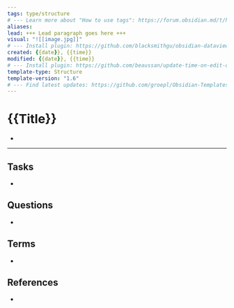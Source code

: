 ```yaml
---
tags: type/structure
# --- Learn more about "How to use tags": https://forum.obsidian.md/t/how-to-use-tags/
aliases: 
lead: +++ Lead paragraph goes here +++
visual: "![[image.jpg]]"
# --- Install plugin: https://github.com/blacksmithgu/obsidian-dataview
created: {{date}}, {{time}}
modified: {{date}}, {{time}}
# --- Install plugin: https://github.com/beaussan/update-time-on-edit-obsidian
template-type: Structure
template-version: "1.6"
# --- Find latest updates: https://github.com/groepl/Obsidian-Templates
---
```


# {{Title}}

<!-- Main STRUCTURE of my content -->
- 


---
## Tasks
<!-- What remains to be done with this note? --> 
- 

## Questions
<!-- What remains for you to consider? --> 
- 

## Terms
<!-- Links to definition pages -->
- 

## References
<!-- Links to pages not referenced in the content -->
- 